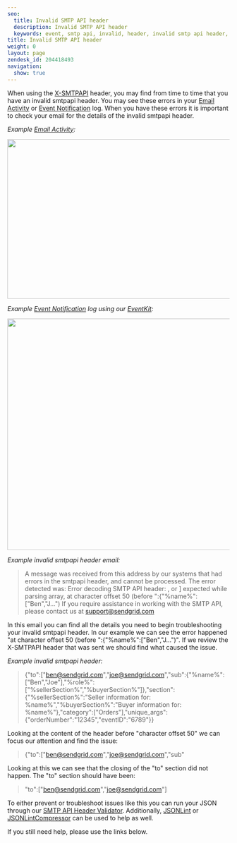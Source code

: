 ```yaml
---
seo:
  title: Invalid SMTP API header
  description: Invalid SMTP API header
  keywords: event, smtp api, invalid, header, invalid smtp api header, x-smtpapi
title: Invalid SMTP API header
weight: 0
layout: page
zendesk_id: 204418493
navigation:
  show: true
---
```


When using the [X-SMTPAPI](https://sendgrid.com/docs/API_Reference/SMTP_API/index.html) header, you may find from time to time that you have an invalid smtpapi header. You may see these errors in your [Email Activity](https://sendgrid.com/docs/Delivery_Metrics/email_activity.html) or [Event Notification](https://sendgrid.com/docs/Apps/event_notification.html) log. When you have these errors it is important to check your email for the details of the invalid smtpapi header.

_Example [Email Activity](https://sendgrid.com/docs/Delivery_Metrics/email_activity.html):_

<center><img class="wysiwyg-text-align-center" src="{{root_url}}/images/email_activity.jpg" alt="" width="799" height="362"></center>

_Example [Event Notification](https://sendgrid.com/docs/Apps/event_notification.html) log using our [EventKit](https://sendgrid.com/docs/VidGrid/Event_Notification/eventkit.html):_

<center><img class="wysiwyg-text-align-center" src="{{root_url}}/images/eventkit_log.jpg" alt="" width="802" height="525"></center>

_Example invalid smtpapi header email:_

> A message was received from this address by our systems that had errors in the smtpapi header, and cannot be processed. The error detected was: Error decoding SMTP API header: , or ] expected while parsing array, at character offset 50 (before ":{"%name%":["Ben","J...") If you require assistance in working with the SMTP API, please contact us at [support@sendgrid.com](mailto:support@sendgrid.com)

In this email you can find all the details you need to begin troubleshooting your invalid smtpapi header. In our example we can see the error happened "at character offset 50 (before ":{"%name%":["Ben","J...")". If we review the X-SMTPAPI header that was sent we should find what caused the issue.

_Example invalid smtpapi header:_

> {"to":["ben@sendgrid.com","joe@sendgrid.com","sub":{"%name%":["Ben","Joe"],"%role%":["%sellerSection%","%buyerSection%"]},"section":{"%sellerSection%":"Seller information for: %name%","%buyerSection%":"Buyer information for: %name%"},"category":["Orders"],"unique\_args":{"orderNumber":"12345","eventID":"6789"}}

Looking at the content of the header before "character offset 50" we can focus our attention and find the issue:

> {"to":["ben@sendgrid.com","joe@sendgrid.com","sub"

Looking at this we can see that the closing of the "to" section did not happen. The "to" section should have been:

> "to":["ben@sendgrid.com","joe@sendgrid.com"]

To either prevent or troubleshoot issues like this you can run your JSON through our [SMTP API Header Validator](https://sendgrid.com/docs/Utilities/smtpapi_validator.html). Additionally, [JSONLint](http://jsonlint.com/) or [JSONLintCompressor](http://jsonlint.com/?reformat=compress) can be used to help as well.

If you still need help, please use the links below.

 
